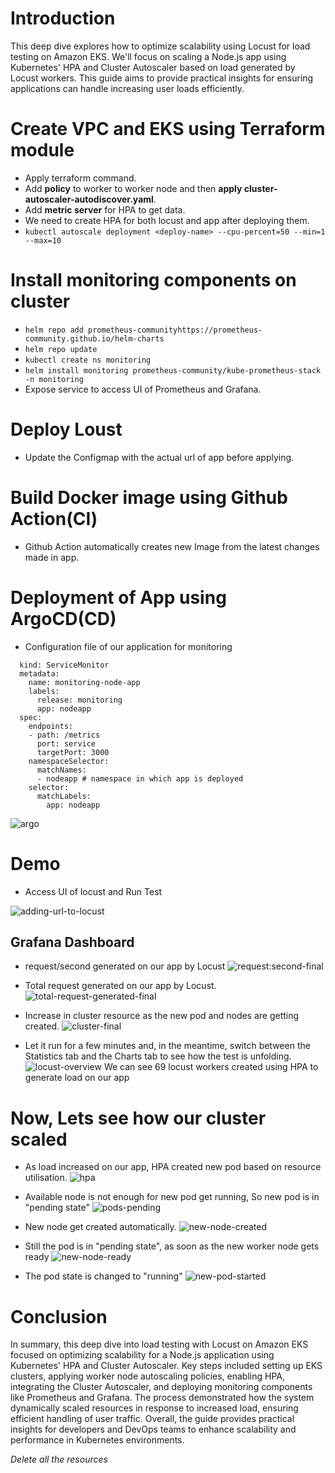 # Introduction
This deep dive explores how to optimize scalability using Locust for load testing on Amazon EKS. We'll focus on scaling a Node.js app using Kubernetes' HPA and Cluster Autoscaler based on load generated by Locust workers. This guide aims to provide practical insights for ensuring applications can handle increasing user loads efficiently.

# Create VPC and EKS using Terraform module
- Apply terraform command.
- Add **policy** to worker to worker node and then **apply cluster-autoscaler-autodiscover.yaml**.
- Add **metric server** for HPA to get data.
- We need to create HPA for both locust and app after deploying them.
- `kubectl autoscale deployment <deploy-name> --cpu-percent=50 --min=1 --max=10`

# Install monitoring components on cluster
- `helm repo add prometheus-communityhttps://prometheus-community.github.io/helm-charts`
- `helm repo update`
- `kubectl create ns monitoring`
- `helm install monitoring prometheus-community/kube-prometheus-stack -n monitoring`
- Expose service to access UI of Prometheus and Grafana.

# Deploy Loust
- Update the Configmap with the actual url of app before applying.

# Build Docker image using Github Action(CI)
- Github Action automatically creates new Image from the latest changes made in app.
  
# Deployment of App using ArgoCD(CD)
- Configuration file of our application for monitoring
```  apiVersion: monitoring.coreos.com/v1
  kind: ServiceMonitor
  metadata:
    name: monitoring-node-app
    labels:
      release: monitoring
      app: nodeapp
  spec:
    endpoints:
    - path: /metrics
      port: service
      targetPort: 3000
    namespaceSelector:
      matchNames:
      - nodeapp # namespace in which app is deployed
    selector:
      matchLabels:
        app: nodeapp
```

![argo](https://github.com/anshu049/Load-Test-using-Locust-and-Monitoring/assets/95365748/7f3d931b-a8ec-4543-947d-291708a064d4)

# Demo
- Access UI of locust and Run Test

![adding-url-to-locust](https://github.com/anshu049/Load-Test-using-Locust-and-Monitoring/assets/95365748/7434ca15-435d-4c13-b3d2-26ce97335dbc)

## Grafana Dashboard
- request/second generated on our app by Locust
![request:second-final](https://github.com/anshu049/Load-Test-using-Locust-and-Monitoring/assets/95365748/92c36e31-8c81-4160-ade8-41aaa1af8f2a)

- Total request generated on our app by Locust.
![total-request-generated-final](https://github.com/anshu049/Load-Test-using-Locust-and-Monitoring/assets/95365748/6e081252-9d71-4863-bbe6-ab246e94dc2a)

- Increase in cluster resource as the new pod and nodes are getting created.
![cluster-final](https://github.com/anshu049/Load-Test-using-Locust-and-Monitoring/assets/95365748/e006ad5d-3019-475d-a89e-4ea706af0d27)

- Let it run for a few minutes and, in the meantime, switch between the Statistics tab and the Charts tab to see how the test is unfolding.
![locust-overview](https://github.com/anshu049/Load-Test-using-Locust-and-Monitoring/assets/95365748/089e919e-9f5f-48bc-9306-2b7cc078ac4b)
We can see 69 locust workers created using HPA to generate load on our app

# Now, Lets see how our cluster scaled
- As load increased on our app, HPA created new pod based on resource utilisation.
![hpa](https://github.com/anshu049/Load-Test-using-Locust-and-Monitoring/assets/95365748/45abf727-5d98-43de-b863-42b2092c5465)

- Available node is not enough for new pod get running, So new pod is in "pending state"
![pods-pending](https://github.com/anshu049/Load-Test-using-Locust-and-Monitoring/assets/95365748/4cda45dd-5697-4880-8c88-7a14510b5dae)

- New node get created automatically.
![new-node-created](https://github.com/anshu049/Load-Test-using-Locust-and-Monitoring/assets/95365748/88a173c8-2e73-4ad2-9248-482279cbb5e6)

- Still the pod is in "pending state", as soon as the new worker node gets ready
![new-node-ready](https://github.com/anshu049/Load-Test-using-Locust-and-Monitoring/assets/95365748/dc117722-afc5-4e49-853e-dd9d64393e2b)

- The pod state is changed to "running"
![new-pod-started](https://github.com/anshu049/Load-Test-using-Locust-and-Monitoring/assets/95365748/3b21cd0d-70ea-45c2-a6a2-422a6efe79c5)


# Conclusion 
In summary, this deep dive into load testing with Locust on Amazon EKS focused on optimizing scalability for a Node.js application using Kubernetes' HPA and Cluster Autoscaler. Key steps included setting up EKS clusters, applying worker node autoscaling policies, enabling HPA, integrating the Cluster Autoscaler, and deploying monitoring components like Prometheus and Grafana. The process demonstrated how the system dynamically scaled resources in response to increased load, ensuring efficient handling of user traffic. Overall, the guide provides practical insights for developers and DevOps teams to enhance scalability and performance in Kubernetes environments.

*Delete all the resources*

